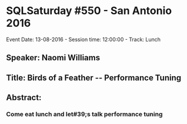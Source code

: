 # SQLSaturday #550 - San Antonio 2016
Event Date: 13-08-2016 - Session time: 12:00:00 - Track: Lunch
## Speaker: Naomi Williams
## Title: Birds of a Feather -- Performance Tuning
## Abstract:
### Come eat lunch and let#39;s talk performance tuning
